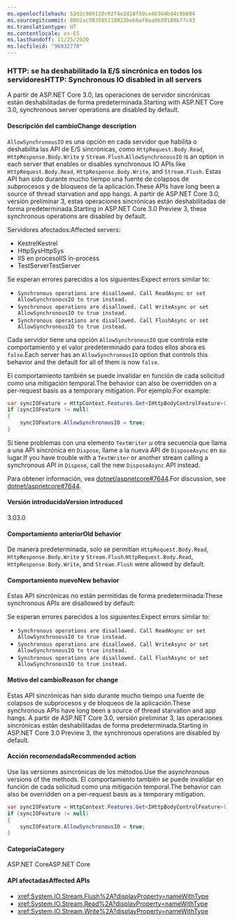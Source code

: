 ```yaml
---
ms.openlocfilehash: 53d2c989120c92f4e2d18f50ce4b364bd4c9b604
ms.sourcegitcommit: 0802ac583585110022beb6af8ea0b39188b77c43
ms.translationtype: HT
ms.contentlocale: es-ES
ms.lasthandoff: 11/25/2020
ms.locfileid: "96032778"
---
```

### <a name="http-synchronous-io-disabled-in-all-servers"></a><span data-ttu-id="cfcb1-101">HTTP: se ha deshabilitado la E/S sincrónica en todos los servidores</span><span class="sxs-lookup"><span data-stu-id="cfcb1-101">HTTP: Synchronous IO disabled in all servers</span></span>

<span data-ttu-id="cfcb1-102">A partir de ASP.NET Core 3.0, las operaciones de servidor sincrónicas están deshabilitadas de forma predeterminada.</span><span class="sxs-lookup"><span data-stu-id="cfcb1-102">Starting with ASP.NET Core 3.0, synchronous server operations are disabled by default.</span></span>

#### <a name="change-description"></a><span data-ttu-id="cfcb1-103">Descripción del cambio</span><span class="sxs-lookup"><span data-stu-id="cfcb1-103">Change description</span></span>

<span data-ttu-id="cfcb1-104">`AllowSynchronousIO` es una opción en cada servidor que habilita o deshabilita las API de E/S sincrónicas, como `HttpRequest.Body.Read`, `HttpResponse.Body.Write` y `Stream.Flush`.</span><span class="sxs-lookup"><span data-stu-id="cfcb1-104">`AllowSynchronousIO` is an option in each server that enables or disables synchronous IO APIs like `HttpRequest.Body.Read`, `HttpResponse.Body.Write`, and `Stream.Flush`.</span></span> <span data-ttu-id="cfcb1-105">Estas API han sido durante mucho tiempo una fuente de colapsos de subprocesos y de bloqueos de la aplicación.</span><span class="sxs-lookup"><span data-stu-id="cfcb1-105">These APIs have long been a source of thread starvation and app hangs.</span></span> <span data-ttu-id="cfcb1-106">A partir de ASP.NET Core 3.0, versión preliminar 3, estas operaciones sincrónicas están deshabilitadas de forma predeterminada.</span><span class="sxs-lookup"><span data-stu-id="cfcb1-106">Starting in ASP.NET Core 3.0 Preview 3, these synchronous operations are disabled by default.</span></span>

<span data-ttu-id="cfcb1-107">Servidores afectados:</span><span class="sxs-lookup"><span data-stu-id="cfcb1-107">Affected servers:</span></span>

- <span data-ttu-id="cfcb1-108">Kestrel</span><span class="sxs-lookup"><span data-stu-id="cfcb1-108">Kestrel</span></span>
- <span data-ttu-id="cfcb1-109">HttpSys</span><span class="sxs-lookup"><span data-stu-id="cfcb1-109">HttpSys</span></span>
- <span data-ttu-id="cfcb1-110">IIS en proceso</span><span class="sxs-lookup"><span data-stu-id="cfcb1-110">IIS in-process</span></span>
- <span data-ttu-id="cfcb1-111">TestServer</span><span class="sxs-lookup"><span data-stu-id="cfcb1-111">TestServer</span></span>

<span data-ttu-id="cfcb1-112">Se esperan errores parecidos a los siguientes:</span><span class="sxs-lookup"><span data-stu-id="cfcb1-112">Expect errors similar to:</span></span>

- `Synchronous operations are disallowed. Call ReadAsync or set AllowSynchronousIO to true instead.`
- `Synchronous operations are disallowed. Call WriteAsync or set AllowSynchronousIO to true instead.`
- `Synchronous operations are disallowed. Call FlushAsync or set AllowSynchronousIO to true instead.`

<span data-ttu-id="cfcb1-113">Cada servidor tiene una opción `AllowSynchronousIO` que controla este comportamiento y el valor predeterminado para todos ellos ahora es `false`.</span><span class="sxs-lookup"><span data-stu-id="cfcb1-113">Each server has an `AllowSynchronousIO` option that controls this behavior and the default for all of them is now `false`.</span></span>

<span data-ttu-id="cfcb1-114">El comportamiento también se puede invalidar en función de cada solicitud como una mitigación temporal.</span><span class="sxs-lookup"><span data-stu-id="cfcb1-114">The behavior can also be overridden on a per-request basis as a temporary mitigation.</span></span> <span data-ttu-id="cfcb1-115">Por ejemplo:</span><span class="sxs-lookup"><span data-stu-id="cfcb1-115">For example:</span></span>

```csharp
var syncIOFeature = HttpContext.Features.Get<IHttpBodyControlFeature>();
if (syncIOFeature != null)
{
    syncIOFeature.AllowSynchronousIO = true;
}
```

<span data-ttu-id="cfcb1-116">Si tiene problemas con una elemento `TextWriter` u otra secuencia que llama a una API sincrónica en `Dispose`, llame a la nueva API de `DisposeAsync` en su lugar.</span><span class="sxs-lookup"><span data-stu-id="cfcb1-116">If you have trouble with a `TextWriter` or another stream calling a synchronous API in `Dispose`, call the new `DisposeAsync` API instead.</span></span>

<span data-ttu-id="cfcb1-117">Para obtener información, vea [dotnet/aspnetcore#7644](https://github.com/dotnet/aspnetcore/issues/7644).</span><span class="sxs-lookup"><span data-stu-id="cfcb1-117">For discussion, see [dotnet/aspnetcore#7644](https://github.com/dotnet/aspnetcore/issues/7644).</span></span>

#### <a name="version-introduced"></a><span data-ttu-id="cfcb1-118">Versión introducida</span><span class="sxs-lookup"><span data-stu-id="cfcb1-118">Version introduced</span></span>

<span data-ttu-id="cfcb1-119">3.0</span><span class="sxs-lookup"><span data-stu-id="cfcb1-119">3.0</span></span>

#### <a name="old-behavior"></a><span data-ttu-id="cfcb1-120">Comportamiento anterior</span><span class="sxs-lookup"><span data-stu-id="cfcb1-120">Old behavior</span></span>

<span data-ttu-id="cfcb1-121">De manera predeterminada, solo se permitían `HttpRequest.Body.Read`, `HttpResponse.Body.Write` y `Stream.Flush`.</span><span class="sxs-lookup"><span data-stu-id="cfcb1-121">`HttpRequest.Body.Read`, `HttpResponse.Body.Write`, and `Stream.Flush` were allowed by default.</span></span>

#### <a name="new-behavior"></a><span data-ttu-id="cfcb1-122">Comportamiento nuevo</span><span class="sxs-lookup"><span data-stu-id="cfcb1-122">New behavior</span></span>

<span data-ttu-id="cfcb1-123">Estas API sincrónicas no están permitidas de forma predeterminada:</span><span class="sxs-lookup"><span data-stu-id="cfcb1-123">These synchronous APIs are disallowed by default:</span></span>

<span data-ttu-id="cfcb1-124">Se esperan errores parecidos a los siguientes:</span><span class="sxs-lookup"><span data-stu-id="cfcb1-124">Expect errors similar to:</span></span>

- `Synchronous operations are disallowed. Call ReadAsync or set AllowSynchronousIO to true instead.`
- `Synchronous operations are disallowed. Call WriteAsync or set AllowSynchronousIO to true instead.`
- `Synchronous operations are disallowed. Call FlushAsync or set AllowSynchronousIO to true instead.`

#### <a name="reason-for-change"></a><span data-ttu-id="cfcb1-125">Motivo del cambio</span><span class="sxs-lookup"><span data-stu-id="cfcb1-125">Reason for change</span></span>

<span data-ttu-id="cfcb1-126">Estas API sincrónicas han sido durante mucho tiempo una fuente de colapsos de subprocesos y de bloqueos de la aplicación.</span><span class="sxs-lookup"><span data-stu-id="cfcb1-126">These synchronous APIs have long been a source of thread starvation and app hangs.</span></span> <span data-ttu-id="cfcb1-127">A partir de ASP.NET Core 3.0, versión preliminar 3, las operaciones sincrónicas están deshabilitadas de forma predeterminada.</span><span class="sxs-lookup"><span data-stu-id="cfcb1-127">Starting in ASP.NET Core 3.0 Preview 3, the synchronous operations are disabled by default.</span></span>

#### <a name="recommended-action"></a><span data-ttu-id="cfcb1-128">Acción recomendada</span><span class="sxs-lookup"><span data-stu-id="cfcb1-128">Recommended action</span></span>

<span data-ttu-id="cfcb1-129">Use las versiones asincrónicas de los métodos.</span><span class="sxs-lookup"><span data-stu-id="cfcb1-129">Use the asynchronous versions of the methods.</span></span> <span data-ttu-id="cfcb1-130">El comportamiento también se puede invalidar en función de cada solicitud como una mitigación temporal.</span><span class="sxs-lookup"><span data-stu-id="cfcb1-130">The behavior can also be overridden on a per-request basis as a temporary mitigation.</span></span>

```csharp
var syncIOFeature = HttpContext.Features.Get<IHttpBodyControlFeature>();
if (syncIOFeature != null)
{
    syncIOFeature.AllowSynchronousIO = true;
}
```

#### <a name="category"></a><span data-ttu-id="cfcb1-131">Categoría</span><span class="sxs-lookup"><span data-stu-id="cfcb1-131">Category</span></span>

<span data-ttu-id="cfcb1-132">ASP.NET Core</span><span class="sxs-lookup"><span data-stu-id="cfcb1-132">ASP.NET Core</span></span>

#### <a name="affected-apis"></a><span data-ttu-id="cfcb1-133">API afectadas</span><span class="sxs-lookup"><span data-stu-id="cfcb1-133">Affected APIs</span></span>

- <xref:System.IO.Stream.Flush%2A?displayProperty=nameWithType>
- <xref:System.IO.Stream.Read%2A?displayProperty=nameWithType>
- <xref:System.IO.Stream.Write%2A?displayProperty=nameWithType>

<!--

#### Affected APIs

- `Overload:System.IO.Stream.Flush`
- `Overload:System.IO.Stream.Read`
- `Overload:System.IO.Stream.Write`

-->
